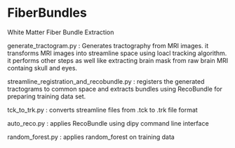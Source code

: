 # FiberBundles
White Matter Fiber Bundle Extraction

generate_tractogram.py : Generates tractography from MRI images. it transforms MRI images into streamline space 
                          using loacl tracking algorithm. it performs other steps as well like extracting brain mask from raw 
                          brain MRI containg skull and eyes.
                          
streamline_registration_and_recobundle.py : registers the generated tractograms to common space and extracts bundles 
                                            using RecoBundle for preparing training data set.
                   
tck_to_trk.py : converts streamline files from .tck to .trk file format
                   
auto_reco.py : applies RecoBundle using dipy command line interface

random_forest.py : applies random_forest on training data
